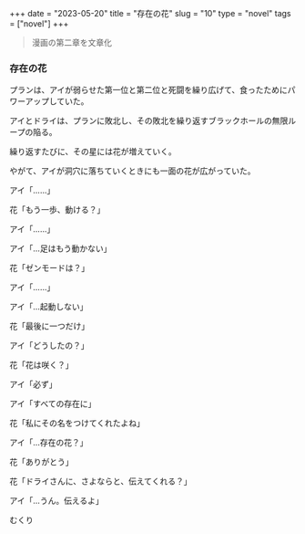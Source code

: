 +++
date = "2023-05-20"
title = "存在の花"
slug = "10"
type = "novel"
tags = ["novel"]
+++

> 漫画の第二章を文章化

### 存在の花

プランは、アイが弱らせた第一位と第二位と死闘を繰り広げて、食ったためにパワーアップしていた。

アイとドライは、プランに敗北し、その敗北を繰り返すブラックホールの無限ループの陥る。

繰り返すたびに、その星には花が増えていく。

やがて、アイが洞穴に落ちていくときにも一面の花が広がっていた。

アイ「......」

花「もう一歩、動ける？」

アイ「......」

アイ「...足はもう動かない」

花「ゼンモードは？」

アイ「......」

アイ「...起動しない」

花「最後に一つだけ」

アイ「どうしたの？」

花「花は咲く？」

アイ「必ず」

アイ「すべての存在に」

花「私にその名をつけてくれたよね」

アイ「...存在の花？」

花「ありがとう」

花「ドライさんに、さよならと、伝えてくれる？」

アイ「...うん。伝えるよ」

むくり


